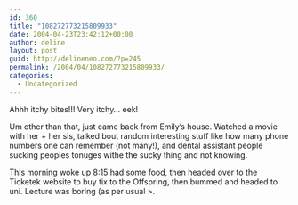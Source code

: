 ```yaml
---
id: 360
title: "108272773215809933"
date: 2004-04-23T23:42:12+00:00
author: deline
layout: post
guid: http://delineneo.com/?p=245
permalink: /2004/04/108272773215809933/
categories:
  - Uncategorized
---
```

Ahhh itchy bites!!! Very itchy&#8230; eek!
  
Um other than that, just came back from Emily&#8217;s house. Watched a movie with her + her sis, talked bout random interesting stuff like how many phone numbers one can remember (not many!), and dental assistant people sucking peoples tonuges withe the sucky thing and not knowing.

This morning woke up 8:15 had some food, then headed over to the Ticketek website to buy tix to the Offspring, then bummed and headed to uni. Lecture was boring (as per usual >.